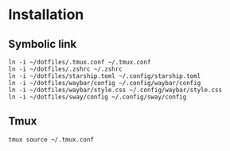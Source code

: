 # Installation

## Symbolic link

```
ln -i ~/dotfiles/.tmux.conf ~/.tmux.conf
ln -i ~/dotfiles/.zshrc ~/.zshrc
ln -i ~/dotfiles/starship.toml ~/.config/starship.toml
ln -i ~/dotfiles/waybar/config ~/.config/waybar/config
ln -i ~/dotfiles/waybar/style.css ~/.config/waybar/style.css
ln -i ~/dotfiles/sway/config ~/.config/sway/config
```

## Tmux

```
tmux source ~/.tmux.conf
```
